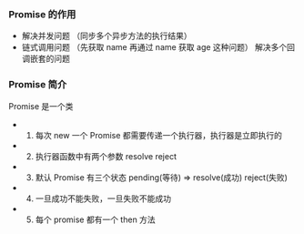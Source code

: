 ### Promise 的作用

- 解决并发问题 （同步多个异步方法的执行结果）
- 链式调用问题 （先获取 name 再通过 name 获取 age 这种问题） 解决多个回调嵌套的问题

### Promise 简介

Promise 是一个类

- 1. 每次 new 一个 Promise 都需要传递一个执行器，执行器是立即执行的
- 2. 执行器函数中有两个参数 resolve reject
- 3. 默认 Promise 有三个状态 pending(等待) => resolve(成功) reject(失败)
- 4. 一旦成功不能失败，一旦失败不能成功
- 5. 每个 promise 都有一个 then 方法

